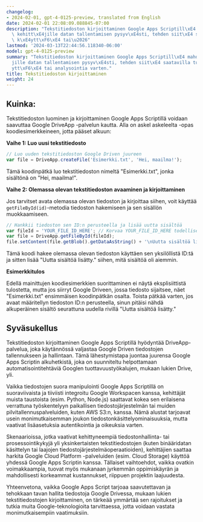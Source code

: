 ```yaml
---
changelog:
- 2024-02-01, gpt-4-0125-preview, translated from English
date: 2024-02-01 22:08:09.088845-07:00
description: "Tekstitiedoston kirjoittaminen Google Apps Scriptill\xE4 mahdollistaa\
  \ kehitt\xE4jille datan tallentamisen pysyv\xE4sti, tehden siit\xE4 saatavilla tulevaa\
  \ k\xE4ytt\xF6\xE4 tai\u2026"
lastmod: '2024-03-13T22:44:56.118340-06:00'
model: gpt-4-0125-preview
summary: "Tekstitiedoston kirjoittaminen Google Apps Scriptill\xE4 mahdollistaa kehitt\xE4\
  jille datan tallentamisen pysyv\xE4sti, tehden siit\xE4 saatavilla tulevaa k\xE4\
  ytt\xF6\xE4 tai analysointia varten."
title: Tekstitiedoston kirjoittaminen
weight: 24
---
```


## Kuinka:
Tekstitiedoston luominen ja kirjoittaminen Google Apps Scriptillä voidaan saavuttaa Google DriveApp -palvelun kautta. Alla on askel askeleelta -opas koodiesimerkkeineen, jotta pääset alkuun:

**Vaihe 1: Luo uusi tekstitiedosto**

```javascript
// Luo uuden tekstitiedoston Google Driven juureen
var file = DriveApp.createFile('Esimerkki.txt', 'Hei, maailma!');
```

Tämä koodinpätkä luo tekstitiedoston nimeltä "Esimerkki.txt", jonka sisältönä on "Hei, maailma!".

**Vaihe 2: Olemassa olevan tekstitiedoston avaaminen ja kirjoittaminen**

Jos tarvitset avata olemassa olevan tiedoston ja kirjoittaa siihen, voit käyttää `getFileById(id)`-metodia tiedoston hakemiseen ja sen sisällön muokkaamiseen.

```javascript
// Hankkii tiedoston sen ID:n perusteella ja lisää uutta sisältöä
var fileId = 'YOUR_FILE_ID_HERE'; // Korvaa YOUR_FILE_ID_HERE todellisella tiedosto ID:lläsi
var file = DriveApp.getFileById(fileId);
file.setContent(file.getBlob().getDataAsString() + '\nUutta sisältöä lisätty.');
```

Tämä koodi hakee olemassa olevan tiedoston käyttäen sen yksilöllistä ID:tä ja sitten lisää "Uutta sisältöä lisätty." siihen, mitä sisältöä oli aiemmin.

**Esimerkkitulos**

Edellä mainittujen koodiesimerkkien suorittaminen ei näytä eksplisiittistä tulostetta, mutta jos siirryt Google Driveen, jossa tiedosto sijaitsee, näet "Esimerkki.txt" ensimmäisen koodinpätkän osalta. Toista pätkää varten, jos avaat määritellyn tiedoston ID:n perusteella, sinun pitäisi nähdä alkuperäinen sisältö seurattuna uudella rivillä "Uutta sisältöä lisätty."

## Syväsukellus
Tekstitiedoston kirjoittaminen Google Apps Scriptillä hyödyntää DriveApp-palvelua, joka käytännössä valjastaa Google Driven tiedostojen tallennukseen ja hallintaan. Tämä lähestymistapa juontaa juurensa Google Apps Scriptin alkuhetkistä, joka on suunniteltu helpottamaan automatisointitehtäviä Googlen tuottavuustyökalujen, mukaan lukien Drive, yli.

Vaikka tiedostojen suora manipulointi Google Apps Scriptillä on suoraviivaista ja tiiviisti integroitu Google Workspacen kanssa, kehittäjät muista taustoista (esim. Python, Node.js) saattavat kokea sen erilaisena verrattuna työskentelyyn paikallisen tiedostojärjestelmän tai muiden pilvitallennuspalveluiden, kuten AWS S3:n, kanssa. Nämä alustat tarjoavat usein monimutkaisemman joukon tiedostonkäsittelyominaisuuksia, mutta vaativat lisäasetuksia autentikointia ja oikeuksia varten.

Skenaarioissa, jotka vaativat kehittyneempiä tiedostonhallinta- tai prosessointikykyjä yli yksinkertaisten tekstitiedostojen (kuten binääridatan käsittelyn tai laajojen tiedostojärjestelmäoperaatioiden), kehittäjien saattaa harkita Google Cloud Platform -palveluiden (esim. Cloud Storage) käyttöä yhdessä Google Apps Scriptin kanssa. Tällaiset vaihtoehdot, vaikka ovatkin voimakkaampia, tuovat myös mukanaan jyrkemmän oppimiskäyrän ja mahdollisesti korkeammat kustannukset, riippuen projektin laajuudesta.

Yhteenvetona, vaikka Google Apps Script tarjoaa saavutettavan ja tehokkaan tavan hallita tiedostoja Google Drivessa, mukaan lukien tekstitiedostojen kirjoittaminen, on tärkeää ymmärtää sen rajoitukset ja tutkia muita Google-teknologioita tarvittaessa, jotta voidaan vastata monimutkaisempiin vaatimuksiin.

